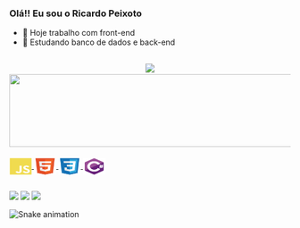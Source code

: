 ### Olá!! Eu sou o Ricardo Peixoto



- 🔭 Hoje trabalho com front-end
- 🌱 Estudando banco de dados e back-end

##

<div align="center">
  <a href="https://github.com/Ricard0Ps">
  <img height="180em" src="https://github-readme-stats.vercel.app/api?username=RcardoPs&show_icons=true&theme=dark&include_all_commits=true&count_private=true"/>
  <img height="130em" width="550" src="https://github-readme-stats.vercel.app/api/top-langs/?username=RcardoPs&layout=compact&langs_count=7&theme=dark"/>
</div>

<div style="display: inline_block"><br>
  <img align="center" alt="Ricardo-Js" height="30" width="40" src="https://raw.githubusercontent.com/devicons/devicon/master/icons/javascript/javascript-plain.svg">
  <img align="center" alt="Ricardo-HTML" height="30" width="40" src="https://raw.githubusercontent.com/devicons/devicon/master/icons/html5/html5-original.svg">
  <img align="center" alt="Ricardo-CSS" height="30" width="40" src="https://raw.githubusercontent.com/devicons/devicon/master/icons/css3/css3-original.svg">
  <img align="center" alt="Ricardo-Csharp" height="30" width="40" src="https://raw.githubusercontent.com/devicons/devicon/master/icons/csharp/csharp-original.svg">
</div>

##

<div>
  <a href="https://www.instagram.com/_rcardo/" target="_blank"><img src="https://img.shields.io/badge/-Instagram-%23E4405F?style=for-the-badge&logo=instagram&logoColor=white" target="_blank"></a>
  <a href = "mailto:ricardooficial97@gmail.com"><img src="https://img.shields.io/badge/Gmail-D14836?style=for-the-badge&logo=gmail&logoColor=white" target="_blank"></a>
  <a href="https://www.linkedin.com/in/ricardo-peixoto-89647714a" target="_blank"><img src="https://img.shields.io/badge/-LinkedIn-%230077B5?style=for-the-badge&logo=linkedin&logoColor=white" target="_blank"></a> 
</div>


  ![Snake animation](https://github.com/RcardoPs/RcardoPs/blob/output/github-contribution-grid-snake.svg)
